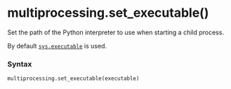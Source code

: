 # multiprocessing.set_executable()

Set the path of the Python interpreter to use when starting a child process.

By default [`sys.executable`](/modules/sys/executable.md) is used.

### Syntax

```python
multiprocessing.set_executable(executable)
```